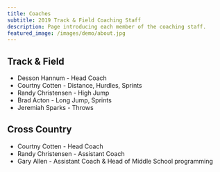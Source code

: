 ```yaml
---
title: Coaches
subtitle: 2019 Track & Field Coaching Staff
description: Page introducing each member of the coaching staff.
featured_image: /images/demo/about.jpg
---
```


## Track & Field

* Desson Hannum - Head Coach
* Courtny Cotten - Distance, Hurdles, Sprints
* Randy Christensen - High Jump
* Brad Acton - Long Jump, Sprints
* Jeremiah Sparks - Throws

## Cross Country

* Courtny Cotten - Head Coach
* Randy Christensen - Assistant Coach
* Gary Allen - Assistant Coach & Head of Middle School programming

